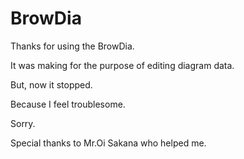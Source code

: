 # BrowDia

Thanks for using the BrowDia.

It was making for the purpose of editing diagram data.

But, now it stopped.

Because I feel troublesome.

Sorry.

Special thanks to Mr.Oi Sakana who helped me.
